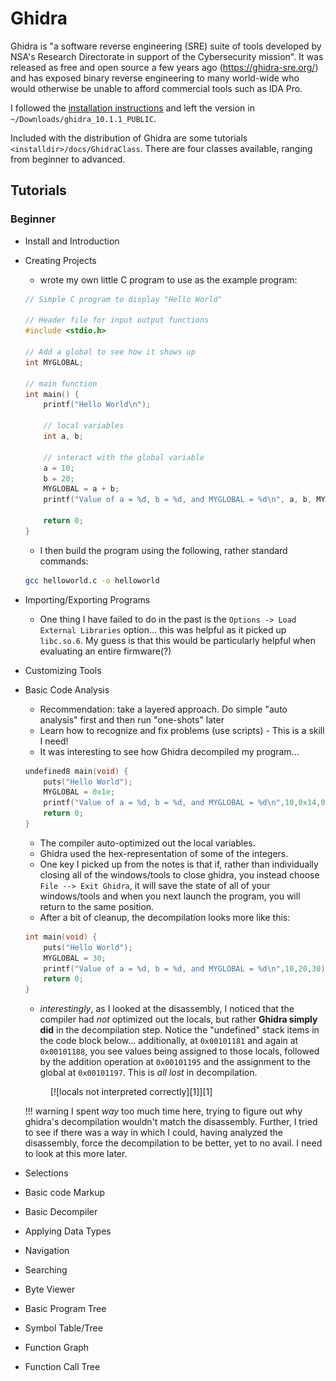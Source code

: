 # Ghidra

Ghidra is "a software reverse engineering (SRE) suite of tools developed by NSA's Research Directorate in support of the Cybersecurity mission". It was released as free and open source a few years ago (https://ghidra-sre.org/) and has exposed binary reverse engineering to many world-wide who would otherwise be unable to afford commercial tools such as IDA Pro.

I followed the [installation instructions](https://htmlpreview.github.io/?https://github.com/NationalSecurityAgency/ghidra/blob/stable/GhidraDocs/InstallationGuide.html) and left the version in `~/Downloads/ghidra_10.1.1_PUBLIC`.

Included with the distribution of Ghidra are some tutorials `<installdir>/docs/GhidraClass`. There are four classes available, ranging from beginner to advanced.

## Tutorials

### Beginner

- Install and Introduction
- Creating Projects
    - wrote my own little C program to use as the example program:
    
    ```c
    // Simple C program to display "Hello World"

    // Header file for input output functions
    #include <stdio.h>

    // Add a global to see how it shows up
    int MYGLOBAL;

    // main function
    int main() {
        printf("Hello World\n");

        // local variables
        int a, b;

        // interact with the global variable
        a = 10;
        b = 20;
        MYGLOBAL = a + b;
        printf("Value of a = %d, b = %d, and MYGLOBAL = %d\n", a, b, MYGLOBAL);

        return 0;
    }
    ```

    - I then build the program using the following, rather standard commands:

    ```bash
    gcc helloworld.c -o helloworld
    ```

- Importing/Exporting Programs
    - One thing I have failed to do in the past is the `Options -> Load External Libraries` option... this was helpful as it picked up `libc.so.6`. My guess is that this would be particularly helpful when evaluating an entire firmware(?)

- Customizing Tools
- Basic Code Analysis
    - Recommendation: take a layered approach. Do simple "auto analysis" first and then run "one-shots" later
    - Learn how to recognize and fix problems (use scripts) - This is a skill I need!
    - It was interesting to see how Ghidra decompiled my program...

    ```c
    undefined8 main(void) {
        puts("Hello World");
        MYGLOBAL = 0x1e;
        printf("Value of a = %d, b = %d, and MYGLOBAL = %d\n",10,0x14,0x1e);
        return 0;
    }
    ```

    - The compiler auto-optimized out the local variables. 
    - Ghidra used the hex-representation of some of the integers.
    - One key I picked up from the notes is that if, rather than individually closing all of the windows/tools to close ghidra, you instead choose `File --> Exit Ghidra`, it will save the state of all of your windows/tools and when you next launch the program, you will return to the same position.
    - After a bit of cleanup, the decompilation looks more like this:

    ```c
    int main(void) {
        puts("Hello World");
        MYGLOBAL = 30;
        printf("Value of a = %d, b = %d, and MYGLOBAL = %d\n",10,20,30);
        return 0;
    }
    ```

    - *interestingly*, as I looked at the disassembly, I noticed that the compiler had *not* optimized out the locals, but rather __Ghidra simply did__ in the decompilation step. Notice the "undefined" stack items in the code block below... additionally, at `0x00101181` and again at `0x00101188`, you see values being assigned to those locals, followed by the addition operation at `0x00101195` and the assignment to the global at `0x00101197`. This is *all lost* in decompilation.
    
    <figure markdown> 
        [![locals not interpreted correctly][1]][1]
    </figure>

    !!! warning
        I spent *way* too much time here, trying to figure out why ghidra's decompilation wouldn't match the disassembly. Further, I tried to see if there was a way in which I could, having analyzed the disassembly, force the decompilation to be better, yet to no avail. I need to look at this more later.

- Selections
- Basic code Markup
- Basic Decompiler
- Applying Data Types
- Navigation
- Searching
- Byte Viewer
- Basic Program Tree
- Symbol Table/Tree
- Function Graph
- Function Call Tree


  [1]: /assets/images/ghidra01.png